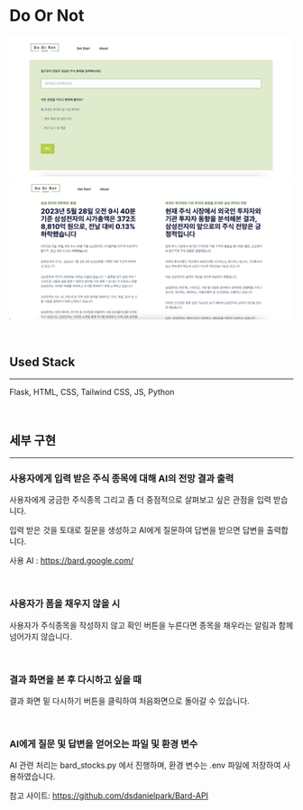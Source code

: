 # Do Or Not
 ![](static/img/readme1.png)
 ![](static/img/readme2.png)

<br>

## **Used Stack**

---

Flask, HTML, CSS, Tailwind CSS, JS, Python  

<br>

## 세부 구현

---

### 사용자에게 입력 받은 주식 종목에 대해 AI의 전망 결과 출력

사용자에게 궁금한 주식종목 그리고 좀 더 중점적으로 살펴보고 싶은 관점을 입력 받습니다.

입력 받은 것을 토대로 질문을 생성하고 AI에게 질문하여 답변을 받으면 답변을 출력합니다.

사용 AI : https://bard.google.com/

<br>

### 사용자가 폼을 채우지 않을 시

사용자가 주식종목을 작성하지 않고 확인 버튼을 누른다면 종목을 채우라는 알림과 함께 넘어가지 않습니다.

<br>

### 결과 화면을 본 후 다시하고 싶을 때

결과 화면 밑 다시하기 버튼을 클릭하여 처음화면으로 돌아갈 수 있습니다.

<br>

### AI에게 질문 및 답변을 얻어오는 파일 및 환경 변수

AI 관련 처리는 bard_stocks.py 에서 진행하며, 환경 변수는 .env 파일에 저장하여 사용하였습니다.

참고 사이트: https://github.com/dsdanielpark/Bard-API